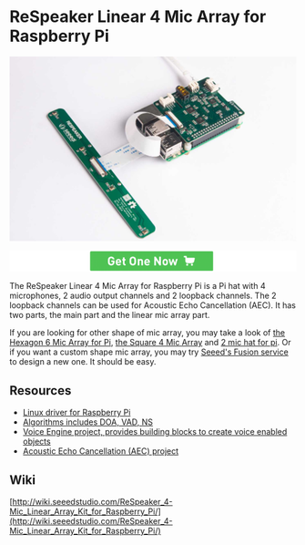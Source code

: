 # ReSpeaker Linear 4 Mic Array for Raspberry Pi

![](assets/images/linear_4_mic_array.jpg)

[![Get One](assets/images/get_one.png)](https://www.seeedstudio.com/ReSpeaker-4-Mic-Linear-Array-Kit-p-3066.html)

The ReSpeaker Linear 4 Mic Array for Raspberry Pi is a Pi hat with 4 microphones, 2 audio output channels and 2 loopback channels.
The 2 loopback channels can be used for Acoustic Echo Cancellation (AEC). It has two parts, the main part and the linear mic array part.

If you are looking for other shape of mic array, you may take a look of [the Hexagon 6 Mic Array for Pi](/6_mic_array), [the Square 4 Mic Array](/6_mic_array) and [2 mic hat for pi](/2_mic_array). Or if you want a custom shape mic array, you may try [Seeed's Fusion service](https://www.seeedstudio.com/fusion.html) to design a new one. It should be easy.

## Resources
+ [Linux driver for Raspberry Pi](https://github.com/respeaker/seeed-voicecard)
+ [Algorithms includes DOA, VAD, NS](https://github.com/respeaker/mic_array)
+ [Voice Engine project, provides building blocks to create voice enabled objects](https://github.com/voice-engine/voice-engine)
+ [Acoustic Echo Cancellation (AEC) project](https://github.com/voice-engine/ec)

## Wiki
[http://wiki.seeedstudio.com/ReSpeaker_4-Mic_Linear_Array_Kit_for_Raspberry_Pi/](http://wiki.seeedstudio.com/ReSpeaker_4-Mic_Linear_Array_Kit_for_Raspberry_Pi/)


